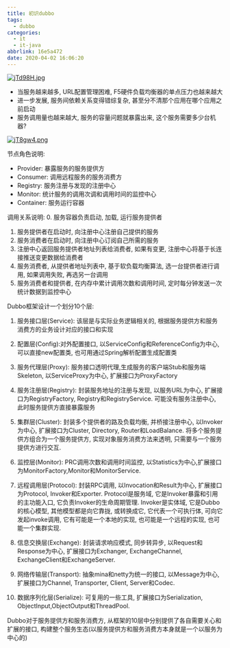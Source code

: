 ```yaml
---
title: 初识dubbo
tags:
  - dubbo
categories:
  - it
  - it-java
abbrlink: 16e5a472
date: 2020-04-02 16:06:20
---
```


[![jTd98H.jpg](https://s1.ax1x.com/2022/07/19/jTd98H.jpg)](https://imgtu.com/i/jTd98H)

<!--more-->

- 当服务越来越多, URL配置管理困难, F5硬件负载均衡器的单点压力也越来越大
- 进一步发展, 服务间依赖关系变得错综复杂, 甚至分不清那个应用在哪个应用之前启动
- 服务调用量也越来越大, 服务的容量问题就暴露出来, 这个服务需要多少台机器?


[![jT8gw4.png](https://s1.ax1x.com/2022/07/19/jT8gw4.png)](https://imgtu.com/i/jT8gw4)

节点角色说明:

* Provider: 暴露服务的服务提供方
* Consumer: 调用远程服务的服务消费方
* Registry: 服务注册与发现的注册中心
* Monitor: 统计服务的调用次调和调用时间的监控中心
* Container: 服务运行容器

调用关系说明:
0. 服务容器负责启动, 加载, 运行服务提供者
1. 服务提供者在启动时, 向注册中心注册自己提供的服务
2. 服务消费者在启动时, 向注册中心订阅自己所需的服务
3. 注册中心返回服务提供者地址列表给消费者, 如果有变更, 注册中心将基于长连接推送变更数据给消费者
4. 服务消费者, 从提供者地址列表中, 基于软负载均衡算法, 选一台提供者进行调用, 如果调用失败, 再选另一台调用
5. 服务消费者和提供者, 在内存中累计调用次数和调用时间, 定时每分钟发送一次统计数据到监控中心


Dubbo框架设计一个划分10个层:
1. 服务接口层(Service): 该层是与实际业务逻辑相关的, 根据服务提供方和服务消费方的业务设计对应的接口和实现

2. 配置层(Config):对外配置接口, 以ServiceConfig和ReferenceConfig为中心, 可以直接new配置类, 也可用通过Spring解析配置生成配置类

3. 服务代理层(Proxy): 服务接口透明代理,生成服务的客户端Stub和服务端Skeleton, 以ServiceProxy为中心, 扩展接口为ProxyFactory

4. 服务注册层(Registry): 封装服务地址的注册与发现, 以服务URL为中心, 扩展接口为RegistryFactory, Registry和RegistryService. 可能没有服务注册中心, 此时服务提供方直接暴露服务

5. 集群层(Cluster): 封装多个提供者的路及负载均衡, 并桥接注册中心, 以Invoker为中心, 扩展接口为Cluster, Directory, Router和LoadBalance. 将多个服务提供方组合为一个服务提供方, 实现对象服务消费方法来透明, 只需要与一个服务提供方进行交互.

6. 监控层(Monitor): PRC调用次数和调用时间监控, 以Statistics为中心,扩展接口为MonitorFactory,Monitor和MonitorService.

7. 远程调用层(Protocol): 封装RPC调用, 以Invocation和Result为中心, 扩展接口为Protocol, Invoker和Exporter. Protocol是服务域, 它是Invoker暴露和引用的主功能入口, 它负责Invoker的生命周期管理. Invoker是实体域, 它是Dubbo的核心模型, 其他模型都是向它靠拢, 或转换成它, 它代表一个可执行体, 可向它发起invoke调用, 它有可能是一个本地的实现, 也可能是一个远程的实现, 也可能一个集群实现.

8. 信息交换层(Exchange): 封装请求响应模式, 同步转异步, 以Request和Response为中心, 扩展接口为Exchanger, ExchangeChannel, ExchangeClient和ExchangeServer.

9. 网络传输层(Transport): 抽象mina和netty为统一的接口, 以Message为中心, 扩展接口为Channel, Transporter, Client, Server和Codec.

10. 数据序列化层(Serialize): 可复用的一些工具, 扩展接口为Serialization, ObjectInput,ObjectOutput和ThreadPool.

Dubbo对于服务提供方和服务消费方, 从框架的10层中分别提供了各自需要关心和扩展的接口, 构建整个服务生态(以服务提供方和服务消费方本身就是一个以服务为中心的)






























